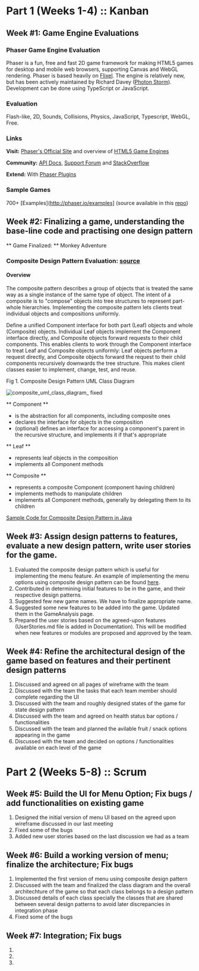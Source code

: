 # Part 1 (Weeks 1-4) :: Kanban

## Week #1: Game Engine Evaluations

### Phaser Game Engine Evaluation

Phaser is a fun, free and fast 2D game framework for making HTML5 games for desktop and mobile web browsers, supporting Canvas and WebGL rendering. Phaser is based heavily on [Flixel](http://www.flixel.org/). The engine is relatively new, but has been actively maintained by Richard Davey ([Photon Storm](http://www.photonstorm.com/)). Development can be done using TypeScript or JavaScript. 

###  Evaluation 

Flash-like, 2D, Sounds, Collisions, Physics, JavaScript, Typescript, WebGL, Free.

### Links

**Visit:** [Phaser's Official Site](http://phaser.io/) and overview of [HTML5 Game Engines](https://html5gameengine.com/)

**Community:** [API Docs](http://phaser.io/docs), [Support Forum](http://www.html5gamedevs.com/forum/14-phaser/) and [StackOverflow](http://stackoverflow.com/questions/tagged/phaser-framework)

**Extend:** With [Phaser Plugins](http://phaser.io/shop/plugins)

### Sample Games

700+ [Examples](http://phaser.io/examples] (source available in this [repo](https://github.com/photonstorm/phaser-examples))


## Week #2: Finalizing a game, understanding the base-line code and practising one design pattern

** Game Finalized: ** Monkey Adventure

### Composite Design Pattern Evaluation: [source](https://en.wikipedia.org/wiki/Composite_pattern)

#### Overview 

The composite pattern describes a group of objects that is treated the same way as a single instance of the same type of object. The intent of a composite is to "compose" objects into tree structures to represent part-whole hierarchies. Implementing the composite pattern lets clients treat individual objects and compositions uniformly.

Define a unified Component interface for both part (Leaf) objects and whole (Composite) objects.
Individual Leaf objects implement the Component interface directly, and Composite objects forward requests to their child components.
This enables clients to work through the Component interface to treat Leaf and Composite objects uniformly: Leaf objects perform a request directly, and Composite objects forward the request to their child components recursively downwards the tree structure. This makes client classes easier to implement, change, test, and reuse.

Fig 1. Composite Design Pattern UML Class Diagram

![composite_uml_class_diagram_ fixed](https://user-images.githubusercontent.com/16696260/31052570-0a88a780-a63d-11e7-90ef-818dc481fac2.png)

** Component **
- is the abstraction for all components, including composite ones
- declares the interface for objects in the composition
- (optional) defines an interface for accessing a component's parent in the recursive structure, and implements it if that's appropriate

** Leaf **
- represents leaf objects in the composition
- implements all Component methods

** Composite **
- represents a composite Component (component having children)
- implements methods to manipulate children
- implements all Component methods, generally by delegating them to its children

[Sample Code for Composite Design Pattern in Java](https://github.com/Masea/DesignPatterns_Composite)

## Week #3: Assign design patterns to features, evaluate a new design pattern, write user stories for the game.

1. Evaluated the composite design pattern which is useful for implementing the menu feature. 
An example of implementing the menu options using composite design pattern can be found [here](https://github.com/Masea/Head-First-Design-Patterns/tree/master/src/headfirst/designpatterns/composite).
2. Contributed in determining initial features to be in the game, and their respective design patterns.
3. Suggested few new game names. We have to finalize appropriate name.
4. Suggested some new features to be added into the game. Updated them in the GameAnalysis page.
5. Prepared the user stories based on the agreed-upon features (UserStories.md file is added in Documentation). This will be modified when new features or modules are proposed and approved by the team.

## Week #4: Refine the architectural design of the game based on features and their pertinent design patterns

1. Discussed and agreed on all pages of wireframe with the team
2. Discussed with the team the tasks that each team member should complete regarding the UI
3. Discussed with the team and roughly designed states of the game for state design pattern
4. Discussed with the team and agreed on health status bar options / functionalities
5. Discussed with the team and planned the avilable fruit / snack options appearing in the game
6. Discussed with the team and decided on options / functionalities available on each level of the game

# Part 2 (Weeks 5-8) :: Scrum

## Week #5: Build the UI for Menu Option; Fix bugs / add functionalities on existing game

1. Designed the initial version of menu UI based on the agreed upon wireframe discussed in our last meeting
2. Fixed some of the bugs
3. Added new user stories based on the last discussion we had as a team

## Week #6: Build a working version of menu; finalize the architecture; Fix bugs

1. Implemented the first version of menu using composite design pattern
2. Discussed with the team and finalized the class diagram and the overall architechture of the game so that each class belongs to a design pattern
3. Discussed details of each class specially the classes that are shared between several design patterns to avoid later discrepancies in integration phase
4. Fixed some of the bugs

## Week #7: Integration; Fix bugs

1. 
2. 
3. 
